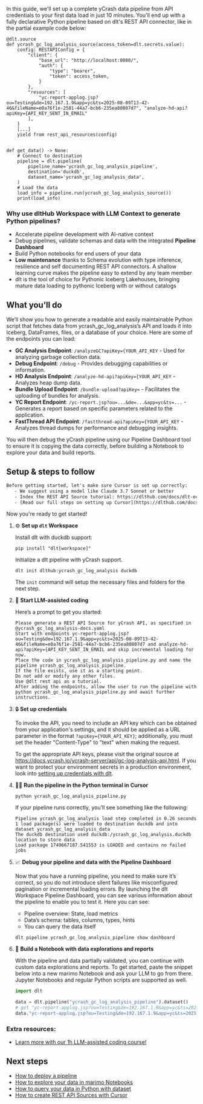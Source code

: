In this guide, we'll set up a complete yCrash data pipeline from API credentials to your first data load in just 10 minutes. You'll end up with a fully declarative Python pipeline based on dlt's REST API connector, like in the partial example code below:

```python-outcome
@dlt.source
def ycrash_gc_log_analysis_source(access_token=dlt.secrets.value):
    config: RESTAPIConfig = {
        "client": {
            "base_url": "http://localhost:8080/",
            "auth": {
                "type": "bearer",
                "token": access_token,
            }
        },
        "resources": [
            "yc-report-applog.jsp?ou=Testing&de=192.167.1.9&app=yc&ts=2025-08-09T13-42-46&fileName=e0a76f1e-2581-44a7-bcb6-235ea80807d7", "analyze-hd-api?apiKey={API_KEY_SENT_IN_EMAIL"
        ],
    }
    [...]
    yield from rest_api_resources(config)


def get_data() -> None:
    # Connect to destination
    pipeline = dlt.pipeline(
        pipeline_name='ycrash_gc_log_analysis_pipeline',
        destination='duckdb',
        dataset_name='ycrash_gc_log_analysis_data', 
    )
    # Load the data
    load_info = pipeline.run(ycrash_gc_log_analysis_source())
    print(load_info) 
```

### Why use dltHub Workspace with LLM Context to generate Python pipelines?

- Accelerate pipeline development with AI-native context
- Debug pipelines, validate schemas and data with the integrated **Pipeline Dashboard**
- Build Python notebooks for end users of your data
- **Low maintenance** thanks to Schema evolution with type inference, resilience and self documenting REST API connectors. A shallow learning curve makes the pipeline easy to extend by any team member
- dlt is the tool of choice for Pythonic Iceberg Lakehouses, bringing mature data loading to pythonic Iceberg with or without catalogs

## What you’ll do

We’ll show you how to generate a readable and easily maintainable Python script that fetches data from ycrash_gc_log_analysis’s API and loads it into Iceberg, DataFrames, files, or a database of your choice. Here are some of the endpoints you can load:

- **GC Analysis Endpoint**: `/analyzeGC?apiKey={YOUR_API_KEY` - Used for analyzing garbage collection data.
- **Debug Endpoint**: `/debug` - Provides debugging capabilities or information.
- **HD Analysis Endpoint**: `/analyze-hd-api?apiKey={YOUR_API_KEY` - Analyzes heap dump data.
- **Bundle Upload Endpoint**: `/bundle-upload?apiKey=` - Facilitates the uploading of bundles for analysis.
- **YC Report Endpoint**: `/yc-report.jsp?ou=...&de=...&app=yc&ts=...` - Generates a report based on specific parameters related to the application.
- **FastThread API Endpoint**: `/fastthread-api?apiKey={YOUR_API_KEY` - Analyzes thread dumps for performance and debugging insights.

You will then debug the yCrash pipeline using our Pipeline Dashboard tool to ensure it is copying the data correctly, before building a Notebook to explore your data and build reports.

## Setup & steps to follow

```default
Before getting started, let's make sure Cursor is set up correctly:
   - We suggest using a model like Claude 3.7 Sonnet or better
   - Index the REST API Source tutorial: https://dlthub.com/docs/dlt-ecosystem/verified-sources/rest_api/ and add it to context as **@dlt rest api**
   - [Read our full steps on setting up Cursor](https://dlthub.com/docs/dlt-ecosystem/llm-tooling/cursor-restapi#23-configuring-cursor-with-documentation)
```

Now you're ready to get started!

1. ⚙️ **Set up `dlt` Workspace**
    
    Install dlt with duckdb support:
    ```shell
    pip install "dlt[workspace]"
    ```

    Initialize a dlt pipeline with yCrash support.
    ```shell
    dlt init dlthub:ycrash_gc_log_analysis duckdb
    ```

    The `init` command will setup the necessary files and folders for the next step.
    
2. 🤠 **Start LLM-assisted coding**
    
    Here’s a prompt to get you started:
    
    ```prompt
    Please generate a REST API Source for yCrash API, as specified in @ycrash_gc_log_analysis-docs.yaml 
    Start with endpoints yc-report-applog.jsp?ou=Testing&de=192.167.1.9&app=yc&ts=2025-08-09T13-42-46&fileName=e0a76f1e-2581-44a7-bcb6-235ea80807d7 and analyze-hd-api?apiKey={API_KEY_SENT_IN_EMAIL and skip incremental loading for now. 
    Place the code in ycrash_gc_log_analysis_pipeline.py and name the pipeline ycrash_gc_log_analysis_pipeline. 
    If the file exists, use it as a starting point. 
    Do not add or modify any other files. 
    Use @dlt rest api as a tutorial. 
    After adding the endpoints, allow the user to run the pipeline with python ycrash_gc_log_analysis_pipeline.py and await further instructions.
    ```

    
3. 🔒 **Set up credentials** 
    
    To invoke the API, you need to include an API key which can be obtained from your application's settings, and it should be applied as a URL parameter in the format `?apiKey={YOUR_API_KEY}`; additionally, you must set the header "Content-Type" to "text" when making the request.
    
    To get the appropriate API keys, please visit the original source at https://docs.ycrash.io/ycrash-server/api/gc-log-analysis-api.html.
    If you want to protect your environment secrets in a production environment, look into [setting up credentials with dlt](https://dlthub.com/docs/walkthroughs/add_credentials).
    
4. 🏃‍♀️ **Run the pipeline in the Python terminal in Cursor**
    
    ```shell
    python ycrash_gc_log_analysis_pipeline.py
    ```
    
    If your pipeline runs correctly, you’ll see something like the following:
    
    ```shell
    Pipeline ycrash_gc_log_analysis load step completed in 0.26 seconds
    1 load package(s) were loaded to destination duckdb and into dataset ycrash_gc_log_analysis_data
    The duckdb destination used duckdb:/ycrash_gc_log_analysis.duckdb location to store data
    Load package 1749667187.541553 is LOADED and contains no failed jobs
    ```
    
5. 📈 **Debug your pipeline and data with the Pipeline Dashboard**

    Now that you have a running pipeline, you need to make sure it’s correct, so you do not introduce silent failures like misconfigured pagination or incremental loading errors. By launching the dlt Workspace Pipeline Dashboard, you can see various information about the pipeline to enable you to test it. Here you can see:
    - Pipeline overview: State, load metrics
    - Data’s schema: tables, columns, types, hints
    - You can query the data itself
    
    ```shell
    dlt pipeline ycrash_gc_log_analysis_pipeline show dashboard
    ```
    
6. 🐍 **Build a Notebook with data explorations and reports**

    With the pipeline and data partially validated, you can continue with custom data explorations and reports. To get started, paste the snippet below into a new marimo Notebook and ask your LLM to go from there. Jupyter Notebooks and regular Python scripts are supported as well.

    
    ```python
    import dlt

   data = dlt.pipeline("ycrash_gc_log_analysis_pipeline").dataset()
   # get "yc-report-applog.jsp?ou=Testing&de=192.167.1.9&app=yc&ts=2025-08-09T13-42-46&fileName=e0a76f1e-2581-44a7-bcb6-235ea80807d7" table as Pandas frame
   data."yc-report-applog.jsp?ou=Testing&de=192.167.1.9&app=yc&ts=2025-08-09T13-42-46&fileName=e0a76f1e-2581-44a7-bcb6-235ea80807d7".df().head()
    ```

### Extra resources:

- [Learn more with our 1h LLM-assisted coding course!](https://www.youtube.com/watch?v=GGid70rnJuM)

## Next steps

- [How to deploy a pipeline](https://dlthub.com/docs/walkthroughs/deploy-a-pipeline)
- [How to explore your data in marimo Notebooks](https://dlthub.com/docs/general-usage/dataset-access/marimo)
- [How to query your data in Python with dataset](https://dlthub.com/docs/general-usage/dataset-access/dataset)
- [How to create REST API Sources with Cursor](https://dlthub.com/docs/dlt-ecosystem/llm-tooling/cursor-restapi)
